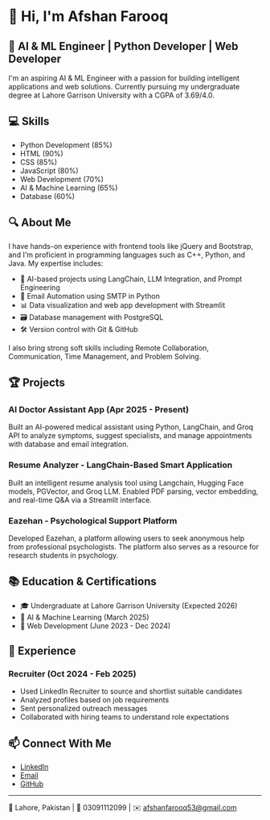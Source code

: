 # 👋 Hi, I'm Afshan Farooq

## 🚀 AI & ML Engineer | Python Developer | Web Developer

I'm an aspiring AI & ML Engineer with a passion for building intelligent applications and web solutions. Currently pursuing my undergraduate degree at Lahore Garrison University with a CGPA of 3.69/4.0.

## 💻 Skills

- Python Development (85%)
- HTML (90%)
- CSS (85%)
- JavaScript (80%)
- Web Development (70%)
- AI & Machine Learning (65%)
- Database (60%)

## 🔍 About Me

I have hands-on experience with frontend tools like jQuery and Bootstrap, and I'm proficient in programming languages such as C++, Python, and Java. My expertise includes:

- 🤖 AI-based projects using LangChain, LLM Integration, and Prompt Engineering
- 📧 Email Automation using SMTP in Python
- 📊 Data visualization and web app development with Streamlit
- 🗃️ Database management with PostgreSQL
- 🛠️ Version control with Git & GitHub

I also bring strong soft skills including Remote Collaboration, Communication, Time Management, and Problem Solving.

## 🏆 Projects

### AI Doctor Assistant App (Apr 2025 - Present)
Built an AI-powered medical assistant using Python, LangChain, and Groq API to analyze symptoms, suggest specialists, and manage appointments with database and email integration.

### Resume Analyzer - LangChain-Based Smart Application
Built an intelligent resume analysis tool using Langchain, Hugging Face models, PGVector, and Groq LLM. Enabled PDF parsing, vector embedding, and real-time Q&A via a Streamlit interface.

### Eazehan - Psychological Support Platform
Developed Eazehan, a platform allowing users to seek anonymous help from professional psychologists. The platform also serves as a resource for research students in psychology.

## 📚 Education & Certifications

- 🎓 Undergraduate at Lahore Garrison University (Expected 2026)
- 📜 AI & Machine Learning (March 2025)
- 📜 Web Development (June 2023 - Dec 2024)

## 💼 Experience

### Recruiter (Oct 2024 - Feb 2025)
- Used LinkedIn Recruiter to source and shortlist suitable candidates
- Analyzed profiles based on job requirements
- Sent personalized outreach messages
- Collaborated with hiring teams to understand role expectations

## 📫 Connect With Me

- [LinkedIn](https://www.linkedin.com/in/afshan-farooq-459a1531b)
- [Email](mailto:afshanfarooq53@gmail.com)
- [GitHub](https://github.com/Afshan-Farooq-dev)

---

📍 Lahore, Pakistan | 📱 03091112099 | ✉️ afshanfarooq53@gmail.com
